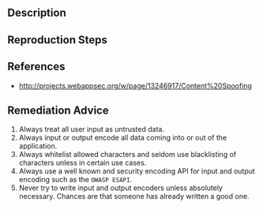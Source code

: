 ## Description


## Reproduction Steps


## References

- http://projects.webappsec.org/w/page/13246917/Content%20Spoofing


## Remediation Advice

1. Always treat all user input as untrusted data.
2. Always input or output encode all data coming into or out of the application.
3. Always whitelist allowed characters and seldom use blacklisting of characters unless in certain use cases.
4. Always use a well known and security encoding API for input and output encoding such as the `OWASP ESAPI`.
5. Never try to write input and output encoders unless absolutely necessary. Chances are that someone has already written a good one.


